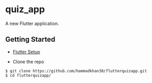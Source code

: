 # quiz_app

A new Flutter application.

## Getting Started

* [Flutter Setup](https://flutter.io/setup/)

* Clone the repo
```
$ git clone https://github.com/hammadkhan30/flutterquizapp.git
$ cd flutterquizapp/
```
